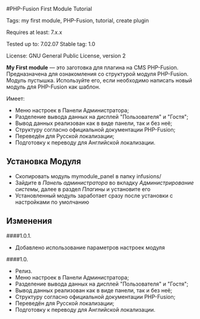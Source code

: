 #PHP-Fusion First Module Tutorial

 Tags: my first module, PHP-Fusion, tutorial, create plugin

 Requires at least: 7.x.x

 Tested up to: 7.02.07
 Stable tag: 1.0

 License: GNU General Public License, version 2

**My First module** — это заготовка для плагина на CMS PHP-Fusion. Предназначена для ознакомления со структурой модуля PHP-Fusion.
Модуль пустышка. Используйте его, если необходимо написать новый модуль для PHP-Fusion как шаблон.

 Имеет:
 - Меню настроек в Панели Администратора;
 - Разделение вывода данных на дисплей "Пользователя" и "Гостя";
 - Вывод данных реализован как в виде панели, так и без неё;
 - Структуру согласно официальной документации PHP-Fusion;
 - Переведён для Русской локализации;
 - Подготовку к переводу для Английской локализации.

## Установка Модуля

- Скопировать модуль mymodule_panel в папку infusions/
- Зайдите в *Панель администратора* во вкладку *Администрирование системы*, далее в раздел *Плагины* и установите его
- Установленный модуль заработает сразу после установки с настройками по умолчанию

## Изменения

####1.0.1.
 - Добавлено использование параметров настроек модуля

####1.0.
 - Релиз.
 - Меню настроек в Панели Администратора;
 - Разделение вывода данных на дисплей "Пользователя" и "Гостя";
 - Вывод данных реализован как в виде панели, так и без неё;
 - Структуру согласно официальной документации PHP-Fusion;
 - Переведён для Русской локализации;
 - Подготовку к переводу для Английской локализации.
